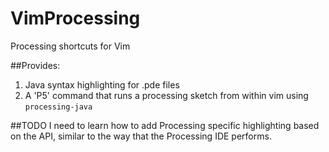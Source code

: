 VimProcessing
=============

Processing shortcuts for Vim

##Provides:
1. Java syntax highlighting for .pde files
2. A 'P5' command that runs a processing sketch from within vim using `processing-java`

##TODO
I need to learn how to add Processing specific highlighting based on the API, similar to the way that the Processing IDE performs.
